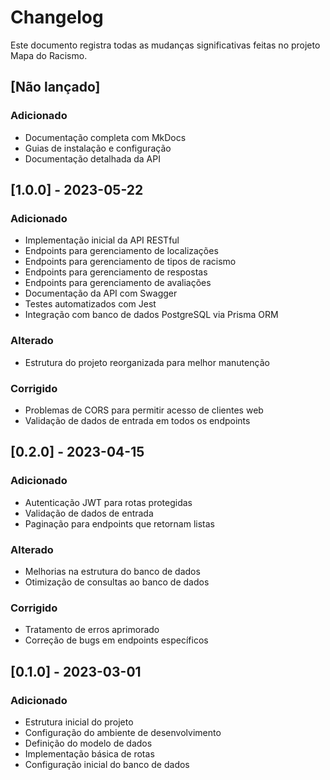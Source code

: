 # Changelog

Este documento registra todas as mudanças significativas feitas no projeto Mapa do Racismo.

## [Não lançado]

### Adicionado
- Documentação completa com MkDocs
- Guias de instalação e configuração
- Documentação detalhada da API

## [1.0.0] - 2023-05-22

### Adicionado
- Implementação inicial da API RESTful
- Endpoints para gerenciamento de localizações
- Endpoints para gerenciamento de tipos de racismo
- Endpoints para gerenciamento de respostas
- Endpoints para gerenciamento de avaliações
- Documentação da API com Swagger
- Testes automatizados com Jest
- Integração com banco de dados PostgreSQL via Prisma ORM

### Alterado
- Estrutura do projeto reorganizada para melhor manutenção

### Corrigido
- Problemas de CORS para permitir acesso de clientes web
- Validação de dados de entrada em todos os endpoints

## [0.2.0] - 2023-04-15

### Adicionado
- Autenticação JWT para rotas protegidas
- Validação de dados de entrada
- Paginação para endpoints que retornam listas

### Alterado
- Melhorias na estrutura do banco de dados
- Otimização de consultas ao banco de dados

### Corrigido
- Tratamento de erros aprimorado
- Correção de bugs em endpoints específicos

## [0.1.0] - 2023-03-01

### Adicionado
- Estrutura inicial do projeto
- Configuração do ambiente de desenvolvimento
- Definição do modelo de dados
- Implementação básica de rotas
- Configuração inicial do banco de dados
